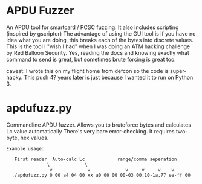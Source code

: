 # APDU Fuzzer
An APDU tool for smartcard / PCSC fuzzing. It also includes scripting (inspired by gscriptor)
The advantage of using the GUI tool is if you have no idea what you are doing, this breaks
each of the bytes into discrete values. This is the tool I "wish I had" when I was doing an 
ATM hacking challenge by Red Balloon Security. Yes, reading the docs and knowing exactly what
command to send is great, but sometimes brute forcing is great too.

caveat: I wrote this on my flight home from defcon so the code is super-hacky. This push
4? years later is just because I wanted it to run on Python 3.

# apdufuzz.py
Commandline APDU fuzzer. Allows you to bruteforce bytes and calculates Lc value automatically
There's very bare error-checking. It requires two-byte, hex values.

    Example usage:
     
       First reader  Auto-calc Lc            range/comma seperation
                   \             \ 
                    v             v             v     v     v    v
      ./apdufuzz.py 0 00 a4 04 00 xx a0 00 00 00-03 00,10-1a,77 ee-ff 00
